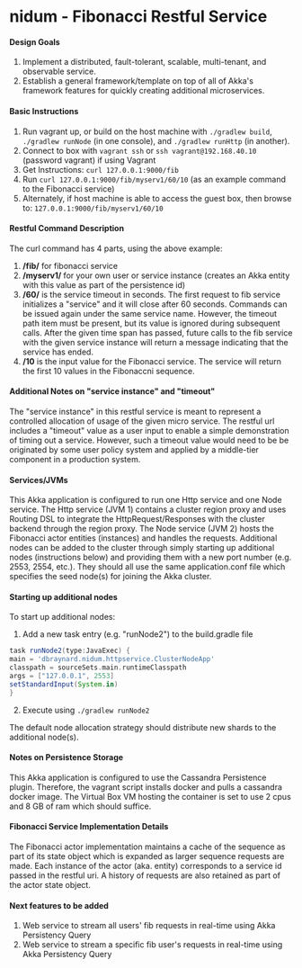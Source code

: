 # nidum - Fibonacci Restful Service

#### Design Goals
1.	Implement a distributed, fault-tolerant, scalable, multi-tenant, and observable service.
2.	Establish a general framework/template on top of all of Akka's framework features for quickly creating additional microservices.

#### Basic Instructions
1.	Run vagrant up, or build on the host machine with `./gradlew build`, `./gradlew runNode` (in one console), and `./gradlew runHttp` (in another).
2.	Connect to box with `vagrant ssh` or `ssh vagrant@192.168.40.10` (password vagrant) if using Vagrant
3.	Get Instructions: `curl 127.0.0.1:9000/fib`
4.	Run `curl 127.0.0.1:9000/fib/myserv1/60/10` (as an example command to the Fibonacci service)
5.	Alternately, if host machine is able to access the guest box, then browse to: `127.0.0.1:9000/fib/myserv1/60/10`

#### Restful Command Description
The curl command has 4 parts, using the above example:

1.	**/fib/** for fibonacci service
2.	**/myserv1/** for your own user or service instance (creates an Akka entity with this value as part of the persistence id)
3.	**/60/** is the service timeout in seconds. The first request to fib service initializes a "service" and it will close after 60 seconds. Commands can be issued again under the same service name. However, the timeout path item must be present, but its value is ignored during subsequent calls. After the given time span has passed, future calls to the fib service with the given service instance will return a message indicating that the service has ended.
4.	**/10** is the input value for the Fibonacci service. The service will return the first 10 values in the Fibonaccni sequence.

#### Additional Notes on "service instance" and "timeout"
The "service instance" in this restful service is meant to represent a controlled allocation of usage of the given micro service. The restful url includes a "timeout" value as a user input to enable a simple demonstration of timing out a service. However, such a timeout value would need to be be originated by some user policy system and applied by a middle-tier component in a production system.


#### Services/JVMs

This Akka application is configured to run one Http service and one Node service. The Http service (JVM 1) contains a cluster region proxy and uses Routing DSL to integrate the HttpRequest/Responses with the cluster backend through the region proxy. The Node service (JVM 2) hosts the Fibonacci actor entities (instances) and handles the requests. Additional nodes can be added to the cluster through simply starting up additional nodes (instructions below) and providing them with a new port number (e.g. 2553, 2554, etc.). 
They should all use the same application.conf file which specifies the seed node(s) for joining the Akka cluster.

#### Starting up additional nodes

To start up additional nodes:

1.	Add a new task entry (e.g. "runNode2") to the build.gradle file

 ```groovy
 task runNode2(type:JavaExec) {
 main = 'dbraynard.nidum.httpservice.ClusterNodeApp'
 classpath = sourceSets.main.runtimeClasspath
 args = ["127.0.0.1", 2553]
 setStandardInput(System.in)
 }
 ```
2.	Execute using `./gradlew runNode2`

The default node allocation strategy should distribute new shards to the additional node(s).

#### Notes on Persistence Storage

This Akka application is configured to use the Cassandra Persistence plugin. Therefore, the vagrant script installs docker and pulls a cassandra docker image. The Virtual Box VM hosting the container is set to use 2 cpus and 8 GB of ram which should suffice.

#### Fibonacci Service Implementation Details

The Fibonacci actor implementation maintains a cache of the sequence as part of its state object which is expanded as larger sequence requests are made. Each instance of the actor (aka. entity) corresponds to a service id passed in the restful uri. A history of requests are also retained as part of the actor state object.

#### Next features to be added

1.	Web service to stream all users' fib requests in real-time using Akka Persistency Query
2.	Web service to stream a specific fib user's requests in real-time using Akka Persistency Query

